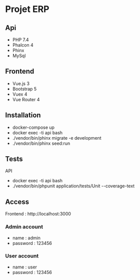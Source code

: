 # Projet ERP

## Api
* PHP 7.4
* Phalcon 4
* Phinx
* MySql

## Frontend
* Vue.js 3
* Bootstrap 5
* Vuex 4
* Vue Router 4

## Installation
* docker-compose up
* docker exec -ti api bash
* ./vendor/bin/phinx migrate -e development
* ./vendor/bin/phinx seed:run

## Tests
API
* docker exec -ti api bash
* ./vendor/bin/phpunit application/tests/Unit --coverage-text

## Access
Frontend : http://localhost:3000

### Admin account
* name : admin
* password : 123456

### User account
* name : user
* password : 123456
